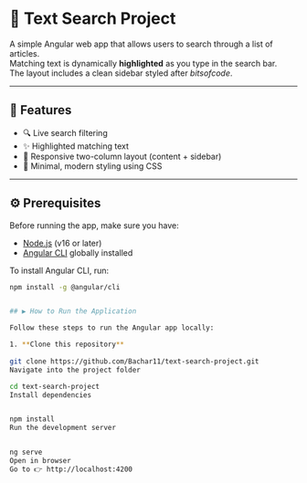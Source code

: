 # 🧠 Text Search Project

A simple Angular web app that allows users to search through a list of articles.  
Matching text is dynamically **highlighted** as you type in the search bar.  
The layout includes a clean sidebar styled after *bitsofcode*.

---

## 🚀 Features

- 🔍 Live search filtering  
- ✨ Highlighted matching text  
- 🧱 Responsive two-column layout (content + sidebar)  
- 🎨 Minimal, modern styling using CSS  

---

## ⚙️ Prerequisites

Before running the app, make sure you have:

- [Node.js](https://nodejs.org/en/download/) (v16 or later)
- [Angular CLI](https://angular.io/cli) globally installed  

To install Angular CLI, run:

```bash
npm install -g @angular/cli


## ▶️ How to Run the Application

Follow these steps to run the Angular app locally:

1. **Clone this repository**
   
git clone https://github.com/Bachar11/text-search-project.git
Navigate into the project folder

cd text-search-project
Install dependencies


npm install
Run the development server


ng serve
Open in browser
Go to 👉 http://localhost:4200
